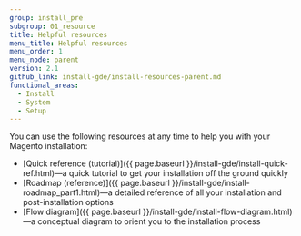 ```yaml
---
group: install_pre
subgroup: 01_resource
title: Helpful resources
menu_title: Helpful resources
menu_order: 1
menu_node: parent
version: 2.1
github_link: install-gde/install-resources-parent.md
functional_areas:
  - Install
  - System
  - Setup
---
```


You can use the following resources at any time to help you with your Magento installation:

*	[Quick reference (tutorial)]({{ page.baseurl }}/install-gde/install-quick-ref.html)—a quick tutorial to get your installation off the ground quickly
*	[Roadmap (reference)]({{ page.baseurl }}/install-gde/install-roadmap_part1.html)—a detailed reference of all your installation and post-installation options
*	[Flow diagram]({{ page.baseurl }}/install-gde/install-flow-diagram.html)—a conceptual diagram to orient you to the installation process
